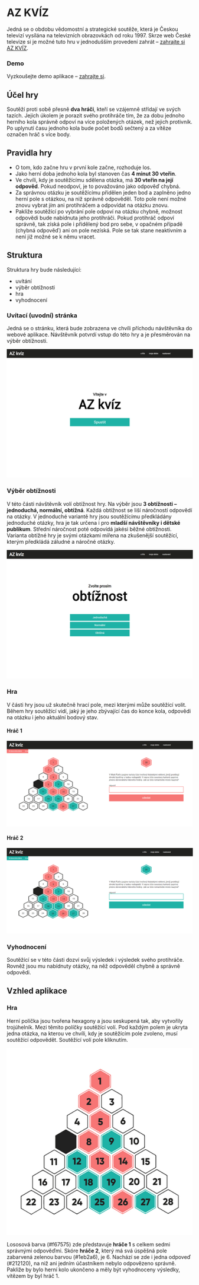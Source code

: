 # AZ KVÍZ

Jedná se o obdobu vědomostní a strategické soutěže, která je Českou televizí vysílána na televizních obrazovkách od roku 1997. Skrze web České televize si je možné tuto hru v jednodušším provedení zahrát – [zahrajte si AZ KVÍZ](https://www.ceskatelevize.cz/porady/1097147804-az-kviz/3044-zahrajte-si/).

### Demo

Vyzkoušejte demo aplikace – [zahrajte si](https://htmlpreview.github.io/?https://github.com/pslib-cz/2019l4web-webapp-mockup-stepanhalir/blob/master/index.html).


## Účel hry

Soutěží proti sobě přesně **dva hráči**, kteří se vzájemně střídají ve svých tazích. Jejich úkolem je porazit svého protihráče tím, že za dobu jednoho herního kola správně odpoví na více položených otázek, než jejich protivník. Po uplynutí času jednoho kola bude počet bodů sečtený a za vítěze označen hráč s více body.

## Pravidla hry

- O tom, kdo začne hru v první kole začne, rozhoduje los.
- Jako herní doba jednoho kola byl stanoven čas **4 minut 30 vteřin**.
- Ve chvíli, kdy je soutěžícímu sdělena otázka, má **30 vteřin na její odpověd**. Pokud neodpoví, je to považováno jako odpověď chybná. 
- Za správnou otázku je soutěžícímu přidělen jeden bod a zaplněno jedno herní pole s otázkou, na niž správně odpověděl. Toto pole není možné znovu vybrat jím ani protihráčem a odpovídat na otázku znovu. 
- Pakliže soutěžící po vybrání pole odpoví na otázku chybně, možnost odpovědi bude nabídnuta jeho protihráči. Pokud protihráč odpoví správně, tak získá pole i přidělený bod pro sebe, v opačném případě (chybná odpověď) ani on pole nezíská. Pole se tak stane neaktivním a není již možné se k němu vracet. 

## Struktura

Struktura hry bude následující:
- uvítání
- výběr obtížnosti
- hra
- vyhodnocení

### Uvítací (uvodní) stránka

Jedná se o stránku, která bude zobrazena ve chvíli příchodu návštěvníka do webové aplikace. Návštěvník potvrdí vstup do této hry a je přesměrován na výběr obtížnosti. 

![AZkviz-landing_page](podklady/landing_page.jpg)

### Výběr obtížnosti

V této části návštěvník volí obtížnost hry. Na výběr jsou **3 obtížnosti – jednoduchá, normální, obtížná**. Každá obtížnost se liší náročností odpovědí na otázky. V jednoduché variantě hry jsou soutěžícímu předkládány jednoduché otázky, hra je tak určena i pro **mladší návštěvníky i dětské publikum**. Střední náročnost poté odpovídá jakési běžné obtížnosti. Varianta obtížné hry je svými otázkami mířena na zkušenější soutěžící, kterým předkládá záludné a náročné otázky.

![AZkviz-obtiznost](podklady/dif_page.jpg)

### Hra

V části hry jsou už skutečně hrací pole, mezi kterými může soutěžící volit. Během hry soutěžící vidí, jaký je jeho zbývající čas do konce kola, odpovědi na otázku i jeho aktuální bodový stav.

#### Hráč 1

![AZkviz-player-1](podklady/player-1_design.jpg)

#### Hráč 2

![AZkviz-player-2](podklady/player-2_design.jpg)

### Vyhodnocení 

Soutěžící se v této části dozví svůj výsledek i výsledek svého protihráče. Rovněž jsou mu nabídnuty otázky, na něž odpověděl chybně a správně odpovědi. 

## Vzhled aplikace

### Hra

Herní políčka jsou tvořena hexagony a jsou seskupená tak, aby vytvořily trojúhelník. Mezi těmito políčky soutěžící volí. Pod každým polem je ukryta jedna otázka, na kterou ve chvíli, kdy je soutěžícím pole zvoleno, musí soutěžící odpovědět. Soutěžící volí pole kliknutím. 

![AZkviz-hernipole](podklady/herni-pole/hra-soutezici.jpg)

Lososová barva (#f67575) zde představuje **hráče 1** s celkem sedmi správnými odpověďmi. Skóre **hráče 2**, který má svá úspěšná pole zabarvená zelenou barvou (#1eb2a6), je 6. Nachází se zde i jedna odpoveď (#212120), na niž ani jedním účastníkem nebylo odpovězeno správně. Pakliže by bylo herní kolo ukončeno a měly být vyhodnoceny výsledky, vítězem by byl hráč 1.



